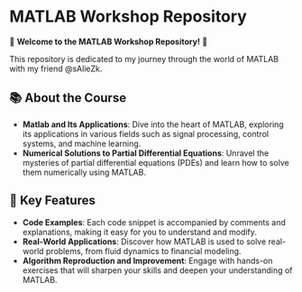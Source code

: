 # MATLAB Workshop Repository

🌟 **Welcome to the MATLAB Workshop Repository!** 🌟

This repository is dedicated to my journey through the world of MATLAB with my friend @sAlieZk.

## 📚 About the Course

- **Matlab and Its Applications**: Dive into the heart of MATLAB, exploring its applications in various fields such as signal processing, control systems, and machine learning.
- **Numerical Solutions to Partial Differential Equations**: Unravel the mysteries of partial differential equations (PDEs) and learn how to solve them numerically using MATLAB.

## 🚀 Key Features

- **Code Examples**: Each code snippet is accompanied by comments and explanations, making it easy for you to understand and modify.
- **Real-World Applications**: Discover how MATLAB is used to solve real-world problems, from fluid dynamics to financial modeling.
- **Algorithm Reproduction and Improvement**: Engage with hands-on exercises that will sharpen your skills and deepen your understanding of MATLAB.
